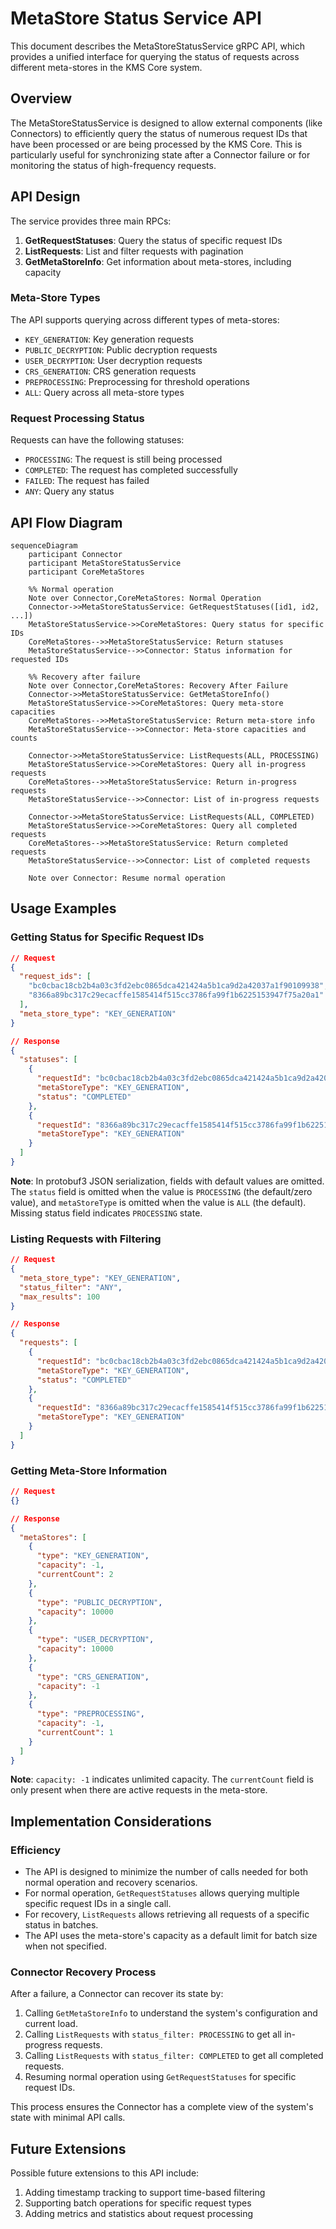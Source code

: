 # MetaStore Status Service API

This document describes the MetaStoreStatusService gRPC API, which provides a unified interface for querying the status of requests across different meta-stores in the KMS Core system.

## Overview

The MetaStoreStatusService is designed to allow external components (like Connectors) to efficiently query the status of numerous request IDs that have been processed or are being processed by the KMS Core. This is particularly useful for synchronizing state after a Connector failure or for monitoring the status of high-frequency requests.

## API Design

The service provides three main RPCs:

1. **GetRequestStatuses**: Query the status of specific request IDs
2. **ListRequests**: List and filter requests with pagination
3. **GetMetaStoreInfo**: Get information about meta-stores, including capacity

### Meta-Store Types

The API supports querying across different types of meta-stores:

- `KEY_GENERATION`: Key generation requests
- `PUBLIC_DECRYPTION`: Public decryption requests
- `USER_DECRYPTION`: User decryption requests
- `CRS_GENERATION`: CRS generation requests
- `PREPROCESSING`: Preprocessing for threshold operations
- `ALL`: Query across all meta-store types

### Request Processing Status

Requests can have the following statuses:

- `PROCESSING`: The request is still being processed
- `COMPLETED`: The request has completed successfully
- `FAILED`: The request has failed
- `ANY`: Query any status

## API Flow Diagram

```mermaid
sequenceDiagram
    participant Connector
    participant MetaStoreStatusService
    participant CoreMetaStores

    %% Normal operation
    Note over Connector,CoreMetaStores: Normal Operation
    Connector->>MetaStoreStatusService: GetRequestStatuses([id1, id2, ...])
    MetaStoreStatusService->>CoreMetaStores: Query status for specific IDs
    CoreMetaStores-->>MetaStoreStatusService: Return statuses
    MetaStoreStatusService-->>Connector: Status information for requested IDs

    %% Recovery after failure
    Note over Connector,CoreMetaStores: Recovery After Failure
    Connector->>MetaStoreStatusService: GetMetaStoreInfo()
    MetaStoreStatusService->>CoreMetaStores: Query meta-store capacities
    CoreMetaStores-->>MetaStoreStatusService: Return meta-store info
    MetaStoreStatusService-->>Connector: Meta-store capacities and counts
    
    Connector->>MetaStoreStatusService: ListRequests(ALL, PROCESSING)
    MetaStoreStatusService->>CoreMetaStores: Query all in-progress requests
    CoreMetaStores-->>MetaStoreStatusService: Return in-progress requests
    MetaStoreStatusService-->>Connector: List of in-progress requests
    
    Connector->>MetaStoreStatusService: ListRequests(ALL, COMPLETED)
    MetaStoreStatusService->>CoreMetaStores: Query all completed requests
    CoreMetaStores-->>MetaStoreStatusService: Return completed requests
    MetaStoreStatusService-->>Connector: List of completed requests
    
    Note over Connector: Resume normal operation
```

## Usage Examples

### Getting Status for Specific Request IDs

```json
// Request
{
  "request_ids": [
    "bc0cbac18cb2b4a03c3fd2ebc0865dca421424a5b1ca9d2a42037a1f90109938",
    "8366a89bc317c29ecacffe1585414f515cc3786fa99f1b6225153947f75a20a1"
  ],
  "meta_store_type": "KEY_GENERATION"
}

// Response
{
  "statuses": [
    {
      "requestId": "bc0cbac18cb2b4a03c3fd2ebc0865dca421424a5b1ca9d2a42037a1f90109938",
      "metaStoreType": "KEY_GENERATION",
      "status": "COMPLETED"
    },
    {
      "requestId": "8366a89bc317c29ecacffe1585414f515cc3786fa99f1b6225153947f75a20a1",
      "metaStoreType": "KEY_GENERATION"
    }
  ]
}
```

**Note**: In protobuf3 JSON serialization, fields with default values are omitted. The `status` field is omitted when the value is `PROCESSING` (the default/zero value), and `metaStoreType` is omitted when the value is `ALL` (the default). Missing status field indicates `PROCESSING` state.

### Listing Requests with Filtering

```json
// Request
{
  "meta_store_type": "KEY_GENERATION",
  "status_filter": "ANY",
  "max_results": 100
}

// Response
{
  "requests": [
    {
      "requestId": "bc0cbac18cb2b4a03c3fd2ebc0865dca421424a5b1ca9d2a42037a1f90109938",
      "metaStoreType": "KEY_GENERATION",
      "status": "COMPLETED"
    },
    {
      "requestId": "8366a89bc317c29ecacffe1585414f515cc3786fa99f1b6225153947f75a20a1",
      "metaStoreType": "KEY_GENERATION"
    }
  ]
}
```

### Getting Meta-Store Information

```json
// Request
{}

// Response
{
  "metaStores": [
    {
      "type": "KEY_GENERATION",
      "capacity": -1,
      "currentCount": 2
    },
    {
      "type": "PUBLIC_DECRYPTION",
      "capacity": 10000
    },
    {
      "type": "USER_DECRYPTION",
      "capacity": 10000
    },
    {
      "type": "CRS_GENERATION",
      "capacity": -1
    },
    {
      "type": "PREPROCESSING",
      "capacity": -1,
      "currentCount": 1
    }
  ]
}
```

**Note**: `capacity: -1` indicates unlimited capacity. The `currentCount` field is only present when there are active requests in the meta-store.

## Implementation Considerations

### Efficiency

- The API is designed to minimize the number of calls needed for both normal operation and recovery scenarios.
- For normal operation, `GetRequestStatuses` allows querying multiple specific request IDs in a single call.
- For recovery, `ListRequests` allows retrieving all requests of a specific status in batches.
- The API uses the meta-store's capacity as a default limit for batch size when not specified.

### Connector Recovery Process

After a failure, a Connector can recover its state by:

1. Calling `GetMetaStoreInfo` to understand the system's configuration and current load.
2. Calling `ListRequests` with `status_filter: PROCESSING` to get all in-progress requests.
3. Calling `ListRequests` with `status_filter: COMPLETED` to get all completed requests.
4. Resuming normal operation using `GetRequestStatuses` for specific request IDs.

This process ensures the Connector has a complete view of the system's state with minimal API calls.

## Future Extensions

Possible future extensions to this API include:

1. Adding timestamp tracking to support time-based filtering
2. Supporting batch operations for specific request types
3. Adding metrics and statistics about request processing
